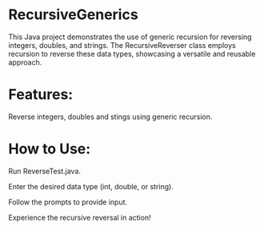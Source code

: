 # RecursiveGenerics

This Java project demonstrates the use of generic recursion for reversing integers, doubles, and strings. The RecursiveReverser class employs recursion to reverse these data types, showcasing a versatile and reusable approach.

# Features:

Reverse integers, doubles and stings using generic recursion. <br>

# How to Use:

Run ReverseTest.java. <br>

Enter the desired data type (int, double, or string). <br>

Follow the prompts to provide input. <br>

Experience the recursive reversal in action! <br>

